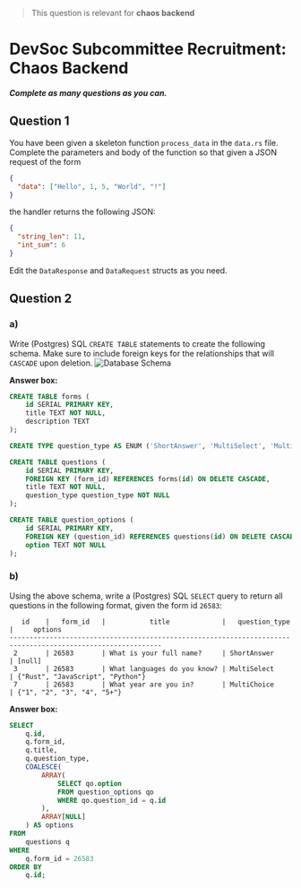 > This question is relevant for **chaos backend**

# DevSoc Subcommittee Recruitment: Chaos Backend

***Complete as many questions as you can.***

## Question 1
You have been given a skeleton function `process_data` in the `data.rs` file.
Complete the parameters and body of the function so that given a JSON request of the form

```json
{
  "data": ["Hello", 1, 5, "World", "!"]
}
```

the handler returns the following JSON:
```json
{
  "string_len": 11,
  "int_sum": 6
}
```

Edit the `DataResponse` and `DataRequest` structs as you need.

## Question 2

### a)
Write (Postgres) SQL `CREATE TABLE` statements to create the following schema.
Make sure to include foreign keys for the relationships that will `CASCADE` upon deletion.
![Database Schema](db_schema.png)

**Answer box:**
```sql
CREATE TABLE forms (
    id SERIAL PRIMARY KEY,
    title TEXT NOT NULL,
    description TEXT
);

CREATE TYPE question_type AS ENUM ('ShortAnswer', 'MultiSelect', 'MultiChoice');

CREATE TABLE questions (
    id SERIAL PRIMARY KEY,
    FOREIGN KEY (form_id) REFERENCES forms(id) ON DELETE CASCADE,
    title TEXT NOT NULL,
    question_type question_type NOT NULL
);

CREATE TABLE question_options (
    id SERIAL PRIMARY KEY,
    FOREIGN KEY (question_id) REFERENCES questions(id) ON DELETE CASCADE,
    option TEXT NOT NULL
);
```

### b)
Using the above schema, write a (Postgres) SQL `SELECT` query to return all questions in the following format, given the form id `26583`:
```
   id    |   form_id   |           title             |   question_type   |     options
------------------------------------------------------------------------------------------------------------
 2       | 26583       | What is your full name?     | ShortAnswer       | [null]
 3       | 26583       | What languages do you know? | MultiSelect       | {"Rust", "JavaScript", "Python"}
 7       | 26583       | What year are you in?       | MultiChoice       | {"1", "2", "3", "4", "5+"}
```

**Answer box:**
```sql
SELECT 
    q.id,
    q.form_id,
    q.title,
    q.question_type,
    COALESCE(
        ARRAY(
            SELECT qo.option 
            FROM question_options qo 
            WHERE qo.question_id = q.id
        ), 
        ARRAY[NULL]
    ) AS options
FROM 
    questions q
WHERE 
    q.form_id = 26583
ORDER BY 
    q.id;
```
